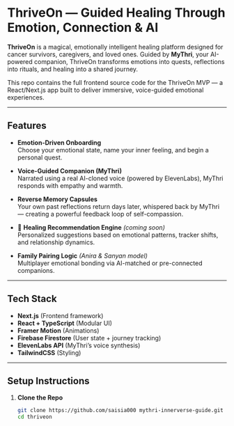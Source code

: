 #  ThriveOn — Guided Healing Through Emotion, Connection & AI

**ThriveOn** is a magical, emotionally intelligent healing platform designed for cancer survivors, caregivers, and loved ones. Guided by **MyThri**, your AI-powered companion, ThriveOn transforms emotions into quests, reflections into rituals, and healing into a shared journey.

This repo contains the full frontend source code for the ThriveOn MVP — a React/Next.js app built to deliver immersive, voice-guided emotional experiences.

---

##  Features

-  **Emotion-Driven Onboarding**  
  Choose your emotional state, name your inner feeling, and begin a personal quest.

-  **Voice-Guided Companion (MyThri)**  
  Narrated using a real AI-cloned voice (powered by ElevenLabs), MyThri responds with empathy and warmth.

-  **Reverse Memory Capsules**  
  Your own past reflections return days later, whispered back by MyThri — creating a powerful feedback loop of self-compassion.

- 🧬 **Healing Recommendation Engine** *(coming soon)*  
  Personalized suggestions based on emotional patterns, tracker shifts, and relationship dynamics.

-  **Family Pairing Logic** *(Anira & Sanyan model)*  
  Multiplayer emotional bonding via AI-matched or pre-connected companions.

---

## Tech Stack

- **Next.js** (Frontend framework)
- **React + TypeScript** (Modular UI)
- **Framer Motion** (Animations)
- **Firebase Firestore** (User state + journey tracking)
- **ElevenLabs API** (MyThri’s voice synthesis)
- **TailwindCSS** (Styling)

---

## Setup Instructions

1. **Clone the Repo**
   ```bash
   git clone https://github.com/saisia000 mythri-innerverse-guide.git
   cd thriveon
